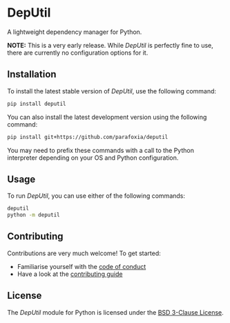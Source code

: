 # DepUtil

A lightweight dependency manager for Python.

**NOTE:** This is a very early release. While *DepUtil* is perfectly fine to use, there are currently no configuration options for it.

## Installation

To install the latest stable version of *DepUtil*, use the following command:
```sh
pip install deputil
```

You can also install the latest development version using the following command:
```sh
pip install git+https://github.com/parafoxia/deputil
```

You may need to prefix these commands with a call to the Python interpreter depending on your OS and Python configuration.

## Usage

To run *DepUtil*, you can use either of the following commands:
```sh
deputil
python -m deputil
```

## Contributing

Contributions are very much welcome! To get started:

* Familiarise yourself with the [code of conduct](https://github.com/parafoxia/deputil/blob/main/CODE_OF_CONDUCT.md)
* Have a look at the [contributing guide](https://github.com/parafoxia/deputil/blob/main/CONTRIBUTING.md)

## License

The *DepUtil* module for Python is licensed under the [BSD 3-Clause License](https://github.com/parafoxia/deputil/blob/main/LICENSE).
